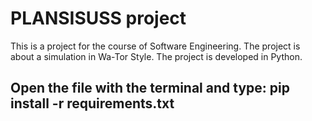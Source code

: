 # PLANSISUSS project
This is a project for the course of Software Engineering.
The project is about a simulation in Wa-Tor Style.
The project is developed in Python.

## Open the file with the terminal and type: pip install -r requirements.txt
